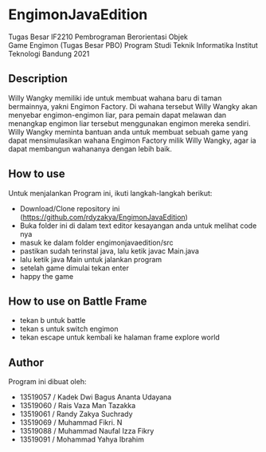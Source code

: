 # EngimonJavaEdition
Tugas Besar IF2210 Pembrograman Berorientasi Objek<br>
Game Engimon (Tugas Besar PBO)
Program Studi Teknik Informatika
Institut Teknologi Bandung
2021

## Description
Willy Wangky memiliki ide untuk membuat wahana baru di taman bermainnya, yakni Engimon Factory. Di wahana tersebut Willy Wangky akan menyebar engimon-engimon liar, para pemain dapat melawan dan menangkap engimon liar tersebut menggunakan engimon mereka sendiri. Willy Wangky meminta bantuan anda untuk membuat sebuah game yang dapat mensimulasikan wahana Engimon Factory milik Willy Wangky, agar ia dapat membangun wahananya dengan lebih baik.


## How to use 
Untuk menjalankan Program ini, ikuti langkah-langkah berikut:
* Download/Clone repository ini (https://github.com/rdyzakya/EngimonJavaEdition)
* Buka folder ini di dalam text editor kesayangan anda untuk melihat code nya
* masuk ke dalam folder engimonjavaedition/src
* pastikan sudah terinstal java, lalu ketik javac Main.java
* lalu ketik java Main untuk jalankan program 
* setelah game dimulai tekan enter 
* happy the game 


## How to use on Battle Frame 
* tekan b untuk battle 
* tekan s untuk switch engimon 
* tekan escape untuk kembali ke halaman frame explore world

## Author
Program ini dibuat oleh:
* 13519057 / Kadek Dwi Bagus Ananta Udayana
* 13519060 / Rais Vaza Man Tazakka
* 13519061 / Randy Zakya Suchrady
* 13519069 / Muhammad Fikri. N
* 13519088 / Muhammad Naufal Izza Fikry
* 13519091 / Mohammad Yahya Ibrahim